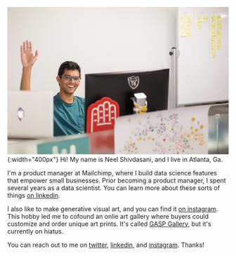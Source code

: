 ![sup fam](wave.gif){:width="400px"}
Hi! My name is Neel Shivdasani, and I live in Atlanta, Ga.

I'm a product manager at Mailchimp, where I build data science features that empower small businesses. Prior becoming a product manager, I spent several years as a data scientist. You can learn more about these sorts of things [on linkedin](http://linkedin.dataneel.com).

I also like to make generative visual art, and you can find it [on instagram](http://instagram.com/neel_generates). This hobby led me to cofound an onlie art gallery where buyers could customize and order unique art prints. It's called [GASP Gallery](http://www.gasp.gallery), but it's currently on hiatus.

You can reach out to me on [twitter](http://twitter.dataneel.com), [linkedin](http://linkedin.dataneel.com), and [instagram](http://instagram.com/neel_generates). Thanks!
